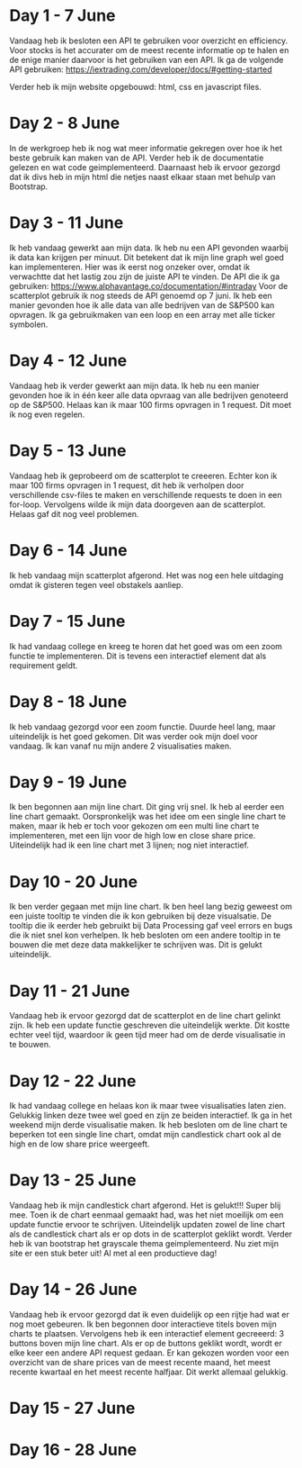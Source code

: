 # Day 1 - 7 June
Vandaag heb ik besloten een API te gebruiken voor overzicht en efficiency. Voor stocks is het accurater om de meest recente informatie op te halen en de enige manier daarvoor is het gebruiken van een API. Ik ga de volgende API gebruiken: https://iextrading.com/developer/docs/#getting-started

Verder heb ik mijn website opgebouwd: html, css en javascript files.

# Day 2 - 8 June
In de werkgroep heb ik nog wat meer informatie gekregen over hoe ik het beste gebruik kan maken van de API. Verder heb ik de documentatie gelezen en wat code geimplementeerd.
Daarnaast heb ik ervoor gezorgd dat ik divs heb in mijn html die netjes naast elkaar staan met behulp van Bootstrap.

# Day 3 - 11 June
Ik heb vandaag gewerkt aan mijn data. Ik heb nu een API gevonden waarbij ik data kan krijgen per minuut. Dit betekent dat ik mijn line graph wel goed kan implementeren. Hier was ik eerst nog onzeker over, omdat ik verwachtte dat het lastig zou zijn de juiste API te vinden. De API die ik ga gebruiken: https://www.alphavantage.co/documentation/#intraday
Voor de scatterplot gebruik ik nog steeds de API genoemd op 7 juni. Ik heb een manier gevonden hoe ik alle data van alle bedrijven van de S&P500 kan opvragen. Ik ga gebruikmaken van een loop en een array met alle ticker symbolen.

# Day 4 - 12 June
Vandaag heb ik verder gewerkt aan mijn data. Ik heb nu een manier gevonden hoe ik in één keer alle data opvraag van alle bedrijven genoteerd op de S&P500. Helaas kan ik maar 100 firms opvragen in 1 request. Dit moet ik nog even regelen.

# Day 5 - 13 June
Vandaag heb ik geprobeerd om de scatterplot te creeeren. Echter kon ik maar 100 firms opvragen in 1 request, dit heb ik verholpen door verschillende csv-files te maken en verschillende requests te doen in een for-loop. Vervolgens wilde ik mijn data doorgeven aan de scatterplot. Helaas gaf dit nog veel problemen.

# Day 6 - 14 June
Ik heb vandaag mijn scatterplot afgerond. Het was nog een hele uitdaging omdat ik gisteren tegen veel obstakels aanliep.

# Day 7 - 15 June
Ik had vandaag college en kreeg te horen dat het goed was om een zoom functie te implementeren. Dit is tevens een interactief element dat als requirement geldt.

# Day 8 - 18 June
Ik heb vandaag gezorgd voor een zoom functie. Duurde heel lang, maar uiteindelijk is het goed gekomen. Dit was verder ook mijn doel voor vandaag. Ik kan vanaf nu mijn andere 2 visualisaties maken.

# Day 9 - 19 June
Ik ben begonnen aan mijn line chart. Dit ging vrij snel. Ik heb al eerder een line chart gemaakt. Oorspronkelijk was het idee om een single line chart te maken, maar ik heb er toch voor gekozen om een multi line chart te implementeren, met een lijn voor de high low en close share price. Uiteindelijk had ik een line chart met 3 lijnen; nog niet interactief.

# Day 10 - 20 June
Ik ben verder gegaan met mijn line chart. Ik ben heel lang bezig geweest om een juiste tooltip te vinden die ik kon gebruiken bij deze visualsatie. De tooltip die ik eerder heb gebruikt bij Data Processing gaf veel errors en bugs die ik niet snel kon verhelpen. Ik heb besloten om een andere tooltip in te bouwen die met deze data makkelijker te schrijven was. Dit is gelukt uiteindelijk.

# Day 11 - 21 June
Vandaag heb ik ervoor gezorgd dat de scatterplot en de line chart gelinkt zijn. Ik heb een update functie geschreven die uiteindelijk werkte. Dit kostte echter veel tijd, waardoor ik geen tijd meer had om de derde visualisatie in te bouwen.

# Day 12 - 22 June
Ik had vandaag college en helaas kon ik maar twee visualisaties laten zien. Gelukkig linken deze twee wel goed en zijn ze beiden interactief. Ik ga in het weekend mijn derde visualisatie maken. Ik heb besloten om de line chart te beperken tot een single line chart, omdat mijn candlestick chart ook al de high en de low share price weergeeft.

# Day 13 - 25 June
Vandaag heb ik mijn candlestick chart afgerond. Het is gelukt!!! Super blij mee. Toen ik de chart eenmaal gemaakt had, was het niet moeilijk om een update functie ervoor te schrijven. Uiteindelijk updaten zowel de line chart als de candlestick chart als er op dots in de scatterplot geklikt wordt. Verder heb ik van bootstrap het grayscale thema geimplementeerd. Nu ziet mijn site er een stuk beter uit! Al met al een productieve dag!

# Day 14 - 26 June
Vandaag heb ik ervoor gezorgd dat ik even duidelijk op een rijtje had wat er nog moet gebeuren. Ik ben begonnen door interactieve titels boven mijn charts te plaatsen. Vervolgens heb ik een interactief element gecreeerd: 3 buttons boven mijn line chart. Als er op de buttons geklikt wordt, wordt er elke keer een andere API request gedaan. Er kan gekozen worden voor een overzicht van de share prices van de meest recente maand, het meest recente kwartaal en het meest recente halfjaar. Dit werkt allemaal gelukkig. 

# Day 15 - 27 June

# Day 16 - 28 June
